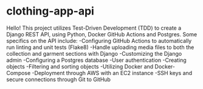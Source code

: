 # clothing-app-api
Hello!
This project utilizes Test-Driven Development (TDD) to create a Django REST API, using Python, Docker GitHub Actions and Postgres.
Some specifics on the API include:
    -Configuring GitHub Actions to automatically run linting and unit tests (Flake8)
    -Handle uploading media files to both the collection and garment sections with Django
    -Customizing the Django admin
    -Configuring a Postgres database
    -User authentication
    -Creating objects
    -Filtering and sorting objects
    -Utilizing Docker and Docker-Compose
    -Deployment through AWS with an EC2 instance
    -SSH keys and secure connections through Git to GitHub





